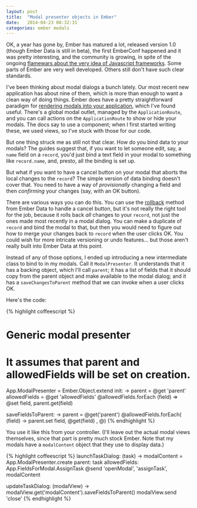 ```yaml
---
layout: post
title:  "Modal presenter objects in Ember"
date:   2014-04-23 08:32:31
categories: ember modals
---
```


OK, a year has gone by, Ember has matured a lot, released version 1.0 (though Ember Data is still in beta), the first EmberConf happened and it was pretty interesting, and the community is growing, in spite of the ongoing [flamewars about the very idea of Javascript frameworks](https://news.ycombinator.com/item?id=7633175). Some parts of Ember are very well developed. Others still don't have such clear standards.

I've been thinking about modal dialogs a bunch lately. Our most recent new application has about nine of them, which is more than enough to want a clean way of doing things. Ember does have a pretty straightforward paradigm for [rendering modals into your application](http://emberjs.com/guides/cookbook/user_interface_and_interaction/using_modal_dialogs/), which I've found useful. There's a global modal outlet, managed by the `ApplicationRoute`, and you can call actions on the `ApplicationRoute` to show or hide your modals. The docs say to use a component; when I first started writing these, we used views, so I've stuck with those for our code.

But one thing struck me as still not that clear. How do you bind data to your modals? The guides suggest that, if you want to let someone edit, say, a `name` field on a `record`, you'd just bind a text field in your modal to something like `record.name`, and, presto, all the binding is set up.

But what if you want to have a cancel button on your modal that aborts the local changes to the `record`? The simple version of data binding doesn't cover that. You need to have a way of *provisionally* changing a field and then *confirming* your changes (say, with an OK button).

There are various ways you can do this. You can use the [rollback](http://emberjs.com/api/data/classes/DS.Model.html#method_rollback) method from Ember Data to handle a cancel button, but it's not really the right tool for the job, because it rolls back *all* changes to your `record`, not just the ones made most recently in a modal dialog. You can make a duplicate of `record` and bind the modal to that, but then you would need to figure out how to merge your changes back to `record` when the user clicks OK. You could wish for more intricate versioning or undo features... but those aren't really built into Ember Data at this point.

Instead of any of those options, I ended up introducing a new intermediate class to bind to in my modals. Call it `ModalPresenter`. It understands that it has a backing object, which I'll call `parent`; it has a list of fields that it should copy from the parent object and make available to the modal dialog; and it has a `saveChangesToParent` method that we can invoke when a user clicks OK.

Here's the code:

{% highlight coffeescript %}
# Generic modal presenter
# It assumes that parent and allowedFields will be set on creation.

App.ModalPresenter = Ember.Object.extend
  init: ->
    parent = @get 'parent'
    allowedFields = @get 'allowedFields'
    @allowedFields.forEach (field) =>
      @set field, parent.get(field)

  saveFieldsToParent: ->
    parent = @get('parent')
    @allowedFields.forEach( (field) ->
      parent.set field, @get(field)
    , @)
{% endhighlight %}

You use it like this from your controller. (I'll leave out the actual modal views themselves, since that part is pretty much stock Ember. Note that my modals have a `modalContent` object that they use to display data.)

{% highlight coffeescript %}
launchTaskDialog: (task) ->
  modalContent = App.ModalPresenter.create
    parent: task
    allowedFields: App.FieldsForModal.AssignTask
  @send 'openModal', 'assignTask', modalContent

updateTaskDialog: (modalView) ->
  modalView.get('modalContent').saveFieldsToParent()
  modalView.send 'close'
{% endhighlight %}

